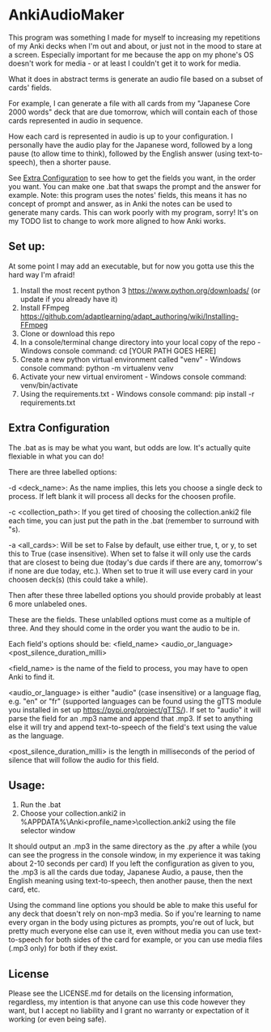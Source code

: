 # AnkiAudioMaker

This program was something I made for myself to increasing my repetitions of my Anki decks when I'm out and about, or just not in the mood to stare at a screen. Especially important for me because the app on my phone's OS doesn't work for media - or at least I couldn't get it to work for media.

What it does in abstract terms is generate an audio file based on a subset of cards' fields.

For example, I can generate a file with all cards from my "Japanese Core 2000 words" deck that are due tomorrow, which will contain each of those cards represented in audio in sequence.

How each card is represented in audio is up to your configuration. I personally have the audio play for the Japanese word, followed by a long pause (to allow time to think), followed by the English answer (using text-to-speech), then a shorter pause.

See [Extra Configuration](README.md#L24) to see how to get the fields you want, in the order you want. You can make one .bat that swaps the prompt and the answer for example. Note: this program uses the notes' fields, this means it has no concept of prompt and answer, as in Anki the notes can be used to generate many cards. This can work poorly with my program, sorry! It's on my TODO list to change to work more aligned to how Anki works.

## Set up:
At some point I may add an executable, but for now you gotta use this the hard way I'm afraid!

1. Install the most recent python 3 https://www.python.org/downloads/ (or update if you already have it)
2. Install FFmpeg https://github.com/adaptlearning/adapt_authoring/wiki/Installing-FFmpeg
3. Clone or download this repo
4. In a console/terminal change directory into your local copy of the repo - Windows console command: cd [YOUR PATH GOES HERE]
4. Create a new python virtual environment called "venv" - Windows console command: python -m virtualenv venv
5. Activate your new virtual enviroment - Windows console command: venv/bin/activate
6. Using the requirements.txt - Windows console command: pip install -r requirements.txt

## Extra Configuration
The .bat as is may be what you want, but odds are low. It's actually quite flexiable in what you can do!

There are three labelled options:

-d <deck_name>: As the name implies, this lets you choose a single deck to process. If left blank it will process all decks for the choosen profile.

-c <collection_path>: If you get tired of choosing the collection.anki2 file each time, you can just put the path in the .bat (remember to surround with "s).

-a <all_cards>: Will be set to False by default, use either true, t, or y, to set this to True (case insensitive). When set to false it will only use the cards that are closest to being due (today's due cards if there are any, tomorrow's if none are due today, etc.). When set to true it will use every card in your choosen deck(s) (this could take a while).

Then after these three labelled options you should provide probably at least 6 more unlabeled ones.

These are the fields. These unlablled options must come as a multiple of three. And they should come in the order you want the audio to be in.

Each field's options should be: <field_name> <audio_or_language> <post_silence_duration_milli>

<field_name> is the name of the field to process, you may have to open Anki to find it.

<audio_or_language> is either "audio" (case insensitive) or a language flag, e.g. "en" or "fr" (supported languages can be found using the gTTS module you installed in set up https://pypi.org/project/gTTS/). If set to "audio" it will parse the field for an .mp3 name and append that .mp3. If set to anything else it will try and append text-to-speech of the field's text using the value as the language.

<post_silence_duration_milli> is the length in milliseconds of the period of silence that will follow the audio for this field.

## Usage:
1. Run the .bat
2. Choose your collection.anki2 in %APPDATA%\Anki\<profile_name>\collection.anki2 using the file selector window

It should output an .mp3 in the same directory as the .py after a while (you can see the progress in the console window, in my experience it was taking about 2-10 seconds per card)
If you left the configuration as given to you, the .mp3 is all the cards due today, Japanese Audio, a pause, then the English meaning using text-to-speech, then another pause, then the next card, etc.

Using the command line options you should be able to make this useful for any deck that doesn't rely on non-mp3 media.
So if you're learning to name every organ in the body using pictures as prompts, you're out of luck, but pretty much everyone else can use it, even without media you can use text-to-speech for both sides of the card for example, or you can use media files (.mp3 only) for both if they exist.

## License

Please see the LICENSE.md for details on the licensing information, regardless, my intention is that anyone can use this code however they want, but I accept no liability and I grant no warranty or expectation of it working (or even being safe).
